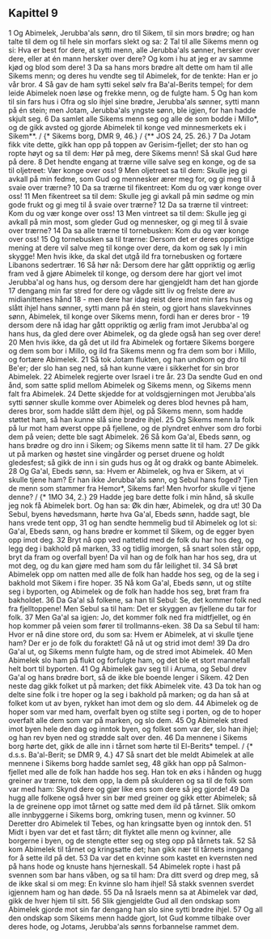 ## Kapittel 9

1 Og Abimelek, Jerubba'als sønn, dro til Sikem, til sin mors brødre; og han talte til dem og til hele sin morfars slekt og sa:
2 Tal til alle Sikems menn og si: Hva er best for dere, at sytti menn, alle Jerubba'als sønner, hersker over dere, eller at én mann hersker over dere? Og kom i hu at jeg er av samme kjød og blod som dere!
3 Da sa hans mors brødre alt dette om ham til alle Sikems menn; og deres hu vendte seg til Abimelek, for de tenkte: Han er jo vår bror.
4 Så gav de ham sytti sekel sølv fra Ba'al-Berits tempel; for dem leide Abimelek noen løse og frekke menn, og de fulgte ham.
5 Og han kom til sin fars hus i Ofra og slo ihjel sine brødre, Jerubba'als sønner, sytti mann på én stein; men Jotam, Jerubba'als yngste sønn, ble igjen, for han hadde skjult seg.
6 Da samlet alle Sikems menn seg og alle de som bodde i Millo*, og de gikk avsted og gjorde Abimelek til konge ved minnesmerkets ek i Sikem**. / {* Sikems borg, DMR 9, 46.} / {** JOS 24, 25. 26.}
7 Da Jotam fikk vite dette, gikk han opp på toppen av Gerisim-fjellet; der sto han og ropte høyt og sa til dem: Hør på meg, dere Sikems menn! Så skal Gud høre på dere.
8 Det hendte engang at trærne ville salve seg en konge, og de sa til oljetreet: Vær konge over oss!
9 Men oljetreet sa til dem: Skulle jeg gi avkall på min fedme, som Gud og mennesker ærer meg for, og gi meg til å svaie over trærne?
10 Da sa trærne til fikentreet: Kom du og vær konge over oss!
11 Men fikentreet sa til dem: Skulle jeg gi avkall på min sødme og min gode frukt og gi meg til å svaie over trærne?
12 Da sa trærne til vintreet: Kom du og vær konge over oss!
13 Men vintreet sa til dem: Skulle jeg gi avkall på min most, som gleder Gud og mennesker, og gi meg til å svaie over trærne?
14 Da sa alle trærne til tornebusken: Kom du og vær konge over oss!
15 Og tornebusken sa til trærne: Dersom det er deres oppriktige mening at dere vil salve meg til konge over dere, da kom og søk ly i min skygge! Men hvis ikke, da skal det utgå ild fra tornebusken og fortære Libanons sedertrær.
16 Så hør nå: Dersom dere har gått oppriktig og ærlig fram ved å gjøre Abimelek til konge, og dersom dere har gjort vel imot Jerubba'al og hans hus, og dersom dere har gjengjeldt ham det han gjorde
17 dengang min far stred for dere og vågde sitt liv og frelste dere av midianittenes hånd
18 - men dere har idag reist dere imot min fars hus og slått ihjel hans sønner, sytti mann på én stein, og gjort hans slavekvinnes sønn, Abimelek, til konge over Sikems menn, fordi han er deres bror -
19 dersom dere nå idag har gått oppriktig og ærlig fram imot Jerubba'al og hans hus, da gled dere over Abimelek, og da glede også han seg over dere!
20 Men hvis ikke, da gå det ut ild fra Abimelek og fortære Sikems borgere og dem som bor i Millo, og ild fra Sikems menn og fra dem som bor i Millo, og fortære Abimelek.
21 Så tok Jotam flukten, og han undkom og dro til Be'er; der slo han seg ned, så han kunne være i sikkerhet for sin bror Abimelek.
22 Abimelek regjerte over Israel i tre år.
23 Da sendte Gud en ond ånd, som satte splid mellom Abimelek og Sikems menn, og Sikems menn falt fra Abimelek.
24 Dette skjedde for at voldsgjerningen mot Jerubba'als sytti sønner skulle komme over Abimelek og deres blod hevnes på ham, deres bror, som hadde slått dem ihjel, og på Sikems menn, som hadde støttet ham, så han kunne slå sine brødre ihjel.
25 Og Sikems menn la folk på lur mot ham øverst oppe på fjellene, og de plyndret enhver som dro forbi dem på veien; dette ble sagt Abimelek.
26 Så kom Ga'al, Ebeds sønn, og hans brødre og dro inn i Sikem; og Sikems menn satte lit til ham.
27 De gikk ut på marken og høstet sine vingårder og perset druene og holdt gledesfest; så gikk de inn i sin guds hus og åt og drakk og bante Abimelek.
28 Og Ga'al, Ebeds sønn, sa: Hvem er Abimelek, og hva er Sikem, at vi skulle tjene ham? Er han ikke Jerubba'als sønn, og Sebul hans foged? Tjen de menn som stammer fra Hemor*, Sikems far! Men hvorfor skulle vi tjene denne? / {* 1MO 34, 2.}
29 Hadde jeg bare dette folk i min hånd, så skulle jeg nok få Abimelek bort. Og han sa: Øk din hær, Abimelek, og dra ut!
30 Da Sebul, byens høvedsmann, hørte hva Ga'al, Ebeds sønn, hadde sagt, ble hans vrede tent opp,
31 og han sendte hemmelig bud til Abimelek og lot si: Ga'al, Ebeds sønn, og hans brødre er kommet til Sikem, og de egger byen opp imot deg.
32 Bryt nå opp ved nattetid med de folk du har hos deg, og legg deg i bakhold på marken,
33 og tidlig imorgen, så snart solen står opp, bryt da fram og overfall byen! Da vil han og de folk han har hos seg, dra ut mot deg, og du kan gjøre med ham som du får leilighet til.
34 Så brøt Abimelek opp om natten med alle de folk han hadde hos seg, og de la seg i bakhold mot Sikem i fire hoper.
35 Nå kom Ga'al, Ebeds sønn, ut og stilte seg i byporten, og Abimelek og de folk han hadde hos seg, brøt fram fra bakholdet.
36 Da Ga'al så folkene, sa han til Sebul: Se, det kommer folk ned fra fjelltoppene! Men Sebul sa til ham: Det er skyggen av fjellene du tar for folk.
37 Men Ga'al sa igjen: Jo, det kommer folk ned fra midtfjellet, og én hop kommer på veien som fører til trollmanns-eken.
38 Da sa Sebul til ham: Hvor er nå dine store ord, du som sa: Hvem er Abimelek, at vi skulle tjene ham? Der er jo de folk du foraktet! Gå nå ut og strid imot dem!
39 Da dro Ga'al ut, og Sikems menn fulgte ham, og de stred imot Abimelek.
40 Men Abimelek slo ham på flukt og forfulgte ham, og det ble et stort mannefall helt bort til byporten.
41 Og Abimelek gav seg til i Aruma, og Sebul drev Ga'al og hans brødre bort, så de ikke ble boende lenger i Sikem.
42 Den neste dag gikk folket ut på marken; det fikk Abimelek vite.
43 Da tok han og delte sine folk i tre hoper og la seg i bakhold på marken; og da han så at folket kom ut av byen, rykket han imot dem og slo dem.
44 Abimelek og de hoper som var med ham, overfalt byen og stilte seg i porten, og de to hoper overfalt alle dem som var på marken, og slo dem.
45 Og Abimelek stred imot byen hele den dag og inntok byen, og folket som var der, slo han ihjel; og han rev byen ned og strødde salt over den.
46 Da mennene i Sikems borg hørte det, gikk de alle inn i tårnet som hørte til El-Berits* tempel. / {* d.s.s. Ba'al-Berit; se DMR 9, 4.}
47 Så snart det ble meldt Abimelek at alle mennene i Sikems borg hadde samlet seg,
48 gikk han opp på Salmon-fjellet med alle de folk han hadde hos seg. Han tok en øks i hånden og hugg greiner av trærne, tok dem opp, la dem på skulderen og sa til de folk som var med ham: Skynd dere og gjør like ens som dere så jeg gjorde!
49 Da hugg alle folkene også hver sin bør med greiner og gikk etter Abimelek; så la de greinene opp imot tårnet og satte med dem ild på tårnet. Slik omkom alle innbyggerne i Sikems borg, omkring tusen, menn og kvinner.
50 Deretter dro Abimelek til Tebes, og han kringsatte byen og inntok den.
51 Midt i byen var det et fast tårn; dit flyktet alle menn og kvinner, alle borgerne i byen, og de stengte etter seg og steg opp på tårnets tak.
52 Så kom Abimelek til tårnet og kringsatte det; han gikk nær til tårnets inngang for å sette ild på det.
53 Da var det en kvinne som kastet en kvernsten ned på hans hode og knuste hans hjerneskall.
54 Abimelek ropte i hast på svennen som bar hans våben, og sa til ham: Dra ditt sverd og drep meg, så de ikke skal si om meg: En kvinne slo ham ihjel! Så stakk svennen sverdet igjennem ham og han døde.
55 Da nå Israels menn sa at Abimelek var død, gikk de hver hjem til sitt.
56 Slik gjengjeldte Gud all den ondskap som Abimelek gjorde mot sin far dengang han slo sine sytti brødre ihjel.
57 Og all den ondskap som Sikems menn hadde gjort, lot Gud komme tilbake over deres hode, og Jotams, Jerubba'als sønns forbannelse rammet dem.
